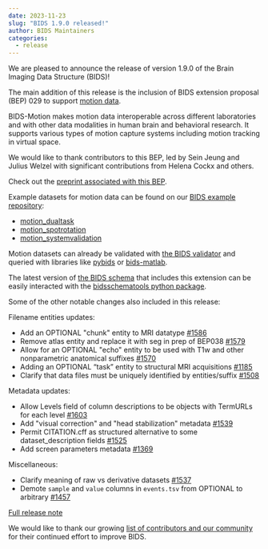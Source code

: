 ```yaml
---
date: 2023-11-23
slug: "BIDS 1.9.0 released!"
author: BIDS Maintainers
categories:
  - release
---
```


We are pleased to announce the release of version 1.9.0 of the Brain Imaging Data Structure (BIDS)!

<!-- more -->

The main addition of this release is the inclusion of BIDS extension proposal (BEP) 029 to support [motion data](https://bids-specification.readthedocs.io/en/latest/modality-specific-files/motion.html).

BIDS-Motion makes motion data interoperable across different laboratories and with other data modalities in human brain and behavioral research. It supports various types of motion capture systems including motion tracking in virtual space.

We would like to thank contributors to this BEP, led by Sein Jeung and Julius Welzel with significant contributions from Helena Cockx and others.

Check out the [preprint associated with this BEP](https://osf.io/preprints/psyarxiv/w6z79/).

Example datasets for motion data can be found on our [BIDS example repository](https://github.com/bids-standard/bids-examples):

- [motion_dualtask](https://github.com/bids-standard/bids-examples/tree/master/motion_dualtask)
- [motion_spotrotation](https://github.com/bids-standard/bids-examples/tree/master/motion_spotrotation)
- [motion_systemvalidation](https://github.com/bids-standard/bids-examples/tree/master/motion_systemvalidation)

Motion datasets can already be validated with [the BIDS validator](https://github.com/bids-standard/bids-validator) and queried with libraries like [pybids](https://github.com/bids-standard/pybids) or [bids-matlab](https://github.com/bids-standard/bids-matlab).

The latest version of [the BIDS schema](https://bids-specification.readthedocs.io/en/stable/schema.json) that includes this extension can be easily interacted with the [bidsschematools python package](https://pypi.org/project/bidsschematools/).

Some of the other notable changes also included in this release:

Filename entities updates:

- Add an OPTIONAL "chunk" entity to MRI datatype [#1586](https://github.com/bids-standard/bids-specification/pull/1586)
- Remove atlas entity and replace it with seg in prep of BEP038 [#1579](https://github.com/bids-standard/bids-specification/pull/1579)
- Allow for an OPTIONAL "echo" entity to be used with T1w and other nonparametric anatomical suffixes [#1570](https://github.com/bids-standard/bids-specification/pull/1570)
- Adding an OPTIONAL “task” entity to structural MRI acquisitions [#1185](https://github.com/bids-standard/bids-specification/pull/1185)
- Clarify that data files must be uniquely identified by entities/suffix [#1508](https://github.com/bids-standard/bids-specification/pull/1508)

Metadata updates:

- Allow Levels field of column descriptions to be objects with TermURLs for each level [#1603](https://github.com/bids-standard/bids-specification/pull/1603)
- Add "visual correction" and "head stabilization" metadata [#1539](https://github.com/bids-standard/bids-specification/pull/1539)
- Permit CITATION.cff as structured alternative to some dataset_description fields [#1525](https://github.com/bids-standard/bids-specification/pull/1525)
- Add screen parameters metadata [#1369](https://github.com/bids-standard/bids-specification/pull/1369)

Miscellaneous:

- Clarify meaning of raw vs derivative datasets [#1537](https://github.com/bids-standard/bids-specification/pull/1537)
- Demote `sample` and `value` columns in `events.tsv` from OPTIONAL to arbitrary [#1457](https://github.com/bids-standard/bids-specification/pull/1457)

[Full release note](https://bids-specification.readthedocs.io/en/latest/CHANGES.html#v190-2023-11-20)

We would like to thank our growing [list of contributors and our community](https://github.com/bids-standard/bids-specification#contributors) for their continued effort to improve BIDS.
